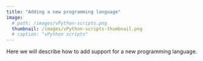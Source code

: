 ```yaml
---
title: "Adding a new programming language"
image: 
  # path: /images/vPython-scripts.png
  thumbnail: /images/vPython-scripts-thumbnail.png
  # caption: "vPython scripts"
---
```


Here we will describe how to add support for a new programming language.
